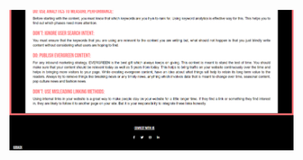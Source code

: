 ![alt text](https://github.com/KTnics/blogs-site/blob/main/Screenshot%202022-02-24%20170013.png?raw=true)
